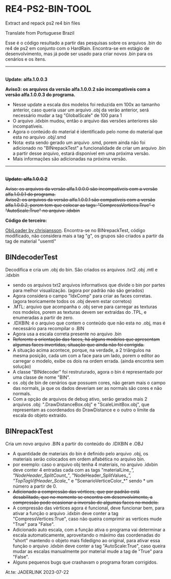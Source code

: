 # RE4-PS2-BIN-TOOL
Extract and repack ps2 re4 bin files

Translate from Portuguese Brazil

Esse é o código resultado a partir das pesquisas sobre os arquivos .bin do re4 de ps2 em conjunto com o HardRain.
Encontra-se em estágio de desenvolvimento, mas já pode ser usado para criar novos .bin para os cenários e os itens.

----

<br>**Update: alfa.1.0.0.3**

**Aviso3: os arquivos da versão alfa.1.0.0.2 são incompatíveis com a versão alfa.1.0.0.3 do programa.**

 - Nesse update a escala dos modelos foi reduzida em 100x ao tamanho anterior, caso queria usar um arquivo .obj da verão anterior, será necessário mudar a tag "GlobalScale" de 100 para 1
 - O arquivo .idxbin mudou, então o arquivo das versões anteriores são incompatíveis.
- Agora o conteúdo do material é identificado pelo nome do material que esta no arquivo .obj/.smd
- Nota: esta sendo gerado um arquivo .smd, porem ainda não foi adicionado no "BINrepackTest" a funcionalidade de criar um arquivo .bin a partir desse arquivo, estará disponível em uma próxima versão.
- Mais informações são adicionadas na próxima versão.


----
<br><del>**Update: alfa.1.0.0.2**</del>

<del>Aviso: os arquivos da versão alfa.1.0.0.0 são incompatíveis com a versão alfa.1.0.0.1 do programa.
<br>Aviso2: os arquivos da versão alfa.1.0.0.1 são compatíveis com a versão alfa.1.0.0.2, porem tem que colocar as tags: "CompressVertices:True" e "AutoScale:True" no arquivo .idxbin</del>

**Código de terceiro:**

[ObjLoader by chrisjansson](https://github.com/chrisjansson/ObjLoader/).
Encontra-se no BINrepackTest, código modificado, não considera mais a tag "g", os grupos são criados a partir da tag de material "usemtl" 

  ## BINdecoderTest

Decodifica e cria um .obj do bin.
São criados os arquivos .txt2 .obj .mtl e .idxbin
  - sendo os arquivos txt2 arquivos informativos que divide o bin por partes para melhor visualização. (agora por padrão não são gerados)
  - Agora considera o campo "IdxComp" para criar as faces corretas. (agora teoricamente todos os .obj devem estar corretos)
  - .MTL: arquivo que acompanha o .obj serve para carregar as texturas nos modelos, porem as texturas devem ser extraídas do .TPL, e enumeradas a partir de zero.
  - .IDXBIN: é o arquivo que contem o conteúdo que não esta no .obj, mas é necessário para recompilar o .BIN
  - Agora usa a escala correta presente no arquivo .bin
  - <del>Referente a orientação das faces, há alguns modelos que apresentam algumas faces invertidas, situação que ainda não foi corrigida.</del>
  - A situação acima acontece, porque, na verdade, a 2 triângulos na mesma posição, cada um com a face para um lado, porem o editor ao carregar o modelo, exibe os dois na ordem errada. (ainda encontra sem solução)
  - A classe "BINdecoder" foi restruturado, agora o bin é representado por uma classe de nome "BIN".
  - os .obj de bin de cenários que possuem cores, não geram mais o campo das normals, ja que os dados deveriam ser as normals são cores e não normals.
  - Com a opção de arquivos de debug ativo, serão gerados mais 2 arquivos .obj: ".DrawDistanceBox.obj" e "ScaleLimitBox.obj", que representam as coordenados do DrawDistance e o outro o limite da escala do objeto extraído.

## BINrepackTest

Cria um novo arquivo .BIN a partir do conteúdo do .IDXBIN e .OBJ
  - A quantidade de materiais do bin é definido pelo arquivo .obj, os materiais serão colocados em ordem alfabética no arquivo bin.
  - por exemplo: caso o arquivo obj tenha 4 materiais, no arquivo .idxbin deve conter 4 entradas cada com as tags "materialLine_*", "NodeHeader_SplitCount_*", "NodeHeader_SplitValues_*", "TopTagVifHeader_Scale_*" e "ScenarioVerticeColor_*" sendo * um número a partir de 0.
  - <del>Adicionado a compressão das vértices, que por padrão está desabilitado, que no momento se encontra em desenvolvimento, a compressão pode ocasionar a inversão de algumas faces no modelo.</del>
  - A compressão das vértices agora é funcional, deve funcionar bem, para ativar a função o arquivo .idxbin deve conter a tag "CompressVertices:True", caso não queira comprimir as vertices mude "True" para "False".
  - Adicionado auto escala, com a função ativa o programa vai determinar a escala automaticamente, aproveitando o máximo das coordenadas do "short" mantendo o objeto mais fidedigno ao original, para ativar essa função o arquivo .idxbin deve conter a tag "AutoScale:True", caso queira mudar as escalas manualmente por material mude a tag de "True" para "False".
  - Alguns pequenos bugs que crashavam o programa foram corrigidos.

At.te: JADERLINK
2023-07-22